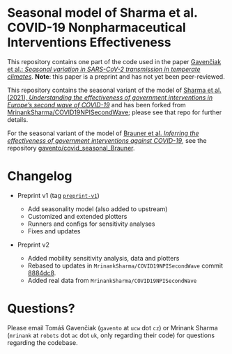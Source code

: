 # Seasonal model of Sharma et al. COVID-19 Nonpharmaceutical Interventions Effectiveness

This repository contains one part of the code used in the paper [Gavenčiak et al.: *Seasonal variation in SARS-CoV-2 transmission in temperate climates*](https://www.medrxiv.org/content/10.1101/2021.06.10.21258647v1). **Note**: this paper is a preprint and has not yet been peer-reviewed.  

This repository contains the seasonal variant of the model of [Sharma et al. (2021), *Understanding the effectiveness of government interventions in Europe’s second wave of COVID-19*](https://www.medrxiv.org/content/10.1101/2021.03.25.21254330v1) and has been forked from [MrinankSharma/COVID19NPISecondWave](https://github.com/MrinankSharma/COVID19NPISecondWave); please see that repo for further details.

For the seasonal variant of the model of [Brauner et al. *Inferring the effectiveness of government interventions against COVID-19*](https://www.medrxiv.org/content/10.1101/2020.05.28.20116129v2.article-info), see the repository [gavento/covid_seasonal_Brauner](https://github.com/gavento/covid_seasonal_Brauner).

# Changelog

* Preprint v1 (tag [`preprint-v1`](https://github.com/gavento/covid_seasonal_Sharma/releases/tag/preprint-v1))
  * Add seasonality model (also added to upstream)
  * Customized and extended plotters 
  * Runners and configs for sensitivity analyses
  * Fixes and updates

* Preprint v2
  * Added mobility sensitivity analysis, data and plotters
  * Rebased to updates in `MrinankSharma/COVID19NPISecondWave` commit [8884dc8](https://github.com/MrinankSharma/COVID19NPISecondWave/commit/8884dc8f9add0b7be6a3c1ee71944c632679f1e0).
  * Added real data from `MrinankSharma/COVID19NPISecondWave`

# Questions?

Please email Tomáš Gavenčiak (`gavento` at `ucw` dot `cz`) or Mrinank Sharma (`mrinank` at `robots` dot `ac` dot `uk`, only regarding their code) for questions regarding the codebase.
